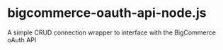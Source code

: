 # bigcommerce-oauth-api-node.js
A simple CRUD connection wrapper to interface with the BigCommerce oAuth API
